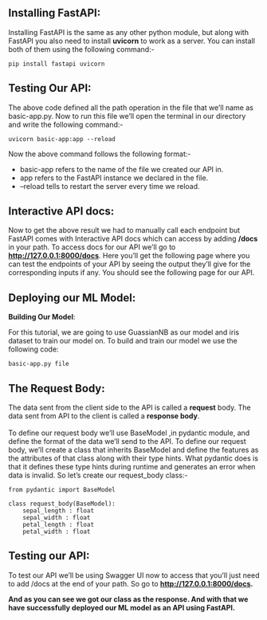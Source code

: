 ## Installing FastAPI:

Installing FastAPI is the same as any other python module, but along with FastAPI you also need to install **uvicorn** to work as a server. You can install both of them using the following command:-

```
pip install fastapi uvicorn
```

## Testing Our API:

The above code defined all the path operation in the file that we’ll name as basic-app.py. Now to run this file we’ll open the terminal in our directory and write the following command:-

```
uvicorn basic-app:app --reload
```

Now the above command follows the following format:-

- basic-app refers to the name of the file we created our API in.
- app refers to the FastAPI instance we declared in the file.
- –reload tells to restart the server every time we reload.

## Interactive API docs:

Now to get the above result we had to manually call each endpoint but FastAPI comes with Interactive API docs which can access by adding **/docs** in your path. To access docs for our API we’ll go to **http://127.0.0.1:8000/docs**. Here you’ll get the following page where you can test the endpoints of your API by seeing the output they’ll give for the corresponding inputs if any. You should see the following page for our API.

## Deploying our ML Model:

**Building Our Model**:

For this tutorial, we are going to use GuassianNB as our model and iris dataset to train our model on. To build and train our model we use the following code:

```
basic-app.py file
```

## The Request Body:

The data sent from the client side to the API is called a **request** body. The data sent from API to the client is called a **response body**.
<br><br>
To define our request body we’ll use BaseModel ,in pydantic module, and define the format of the data we’ll send to the API. To define our request body, we’ll create a class that inherits BaseModel and define the features as the attributes of that class along with their type hints. What pydantic does is that it defines these type hints during runtime and generates an error when data is invalid. So let’s create our request_body class:-

```
from pydantic import BaseModel

class request_body(BaseModel):
    sepal_length : float
    sepal_width : float
    petal_length : float
    petal_width : float
```

## Testing our API:

To test our API we’ll be using Swagger UI now to access that you’ll just need to add /docs at the end of your path. So go to **http://127.0.0.1:8000/docs.**

**And as you can see we got our class as the response. And with that we have successfully deployed our ML model as an API using FastAPI.**
